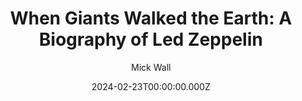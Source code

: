 ---
title: "When Giants Walked the Earth: A Biography of Led Zeppelin"
date: 2024-02-23T00:00:00.000Z
draft: false
tags: [Mick Wall]
layout: book
image: https://images-na.ssl-images-amazon.com/images/P/B0049MPVS6.LZZZZZZZ.jpg
image: 
  - https://images-na.ssl-images-amazon.com/images/P/B0049MPVS6.LZZZZZZZ.jpg
asin: "B0049MPVS6"
yaml: when-giants-walked-the-earth-a-biography-of-led-zeppelin
author: Mick Wall

---